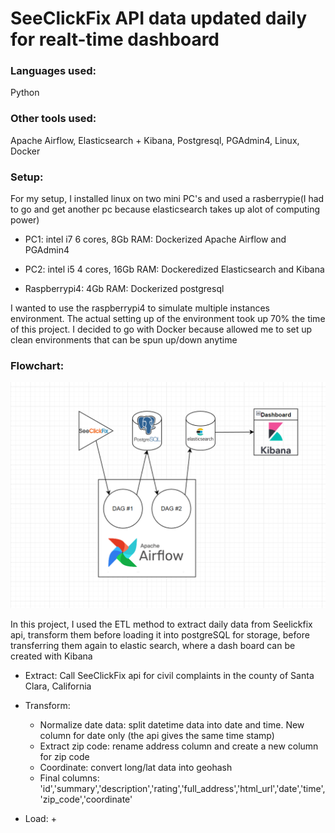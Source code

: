 # SeeClickFix API data updated daily for realt-time dashboard

### Languages used: 
Python

### Other tools used: 
Apache Airflow, Elasticsearch + Kibana, Postgresql, PGAdmin4, Linux, Docker

### Setup:
For my setup, I installed linux on two mini PC's and used a rasberrypie(I had to go and get another pc because elasticsearch takes up alot of computing power)

 - PC1: intel i7 6 cores, 8Gb RAM:
    Dockerized Apache Airflow and PGAdmin4
 
 - PC2: intel i5 4 cores, 16Gb RAM:
    Dockeredized Elasticsearch and Kibana

 - Raspberrypi4: 4Gb RAM:
    Dockerized postgresql

I wanted to use the raspberrypi4 to simulate multiple instances environment.
The actual setting up of the environment took up 70% the time of this project. I decided to go with Docker because allowed me to set up clean environments that can be spun up/down anytime

### Flowchart:
![flowchart](./flowchart.png "Flow Chart")

In this project, I used the ETL method to extract daily data from Seelickfix api, transform them before loading it into postgreSQL for storage, before transferring them again to elastic search, where a dash board can be created with Kibana

 - Extract: Call SeeClickFix api for civil complaints in the county of Santa Clara, California

 - Transform:
    + Normalize date data: split datetime data into date and time. New column for date only (the api gives the same time stamp)
    + Extract zip code: rename address column and create a new column for zip code
    + Coordinate: convert long/lat data into geohash
    + Final columns: 'id','summary','description','rating','full_address','html_url','date','time','zip_code','coordinate'

 - Load:
    + 